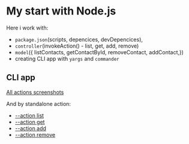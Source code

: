 # My start with Node.js

Here i work with:
- `package.json`(scripts, depencices, devDepencices), 
- `controller`(invokeAction() - list, get, add, remove)
- `model`({
  listContacts,
  getContactById,
  removeContact,
  addContact,})
- creating CLI app with `yargs` and `commander`




##  CLI app 

  [All actions screenshots](https://imgur.com/a/xzCFRyg)

  And by standalone action: 
  - [--action list](https://imgur.com/YflAohB)
  - [--action get](https://imgur.com/rlZJoSr)
  - [--action add](https://imgur.com/GEFZgJa)
  - [--action remove](https://imgur.com/Jpb6wMw)


